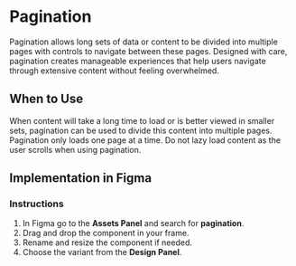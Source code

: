 # Pagination

Pagination allows long sets of data or content to be divided into multiple pages with controls to navigate between these pages. Designed with care, pagination creates manageable experiences that help users navigate through extensive content without feeling overwhelmed.

## When to Use

When content will take a long time to load or is better viewed in smaller sets, pagination can be used to divide this content into multiple pages. Pagination only loads one page at a time. Do not lazy load content as the user scrolls when using pagination.

## Implementation in Figma

### Instructions

1. In Figma go to the **Assets Panel** and search for **pagination**.
2. Drag and drop the component in your frame.
3. Rename and resize the component if needed.
4. Choose the variant from the **Design Panel**.
